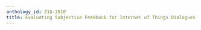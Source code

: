 ```yaml
---
anthology_id: Z18-3010
title: Evaluating Subjective Feedback for Internet of Things Dialogues
---
```

